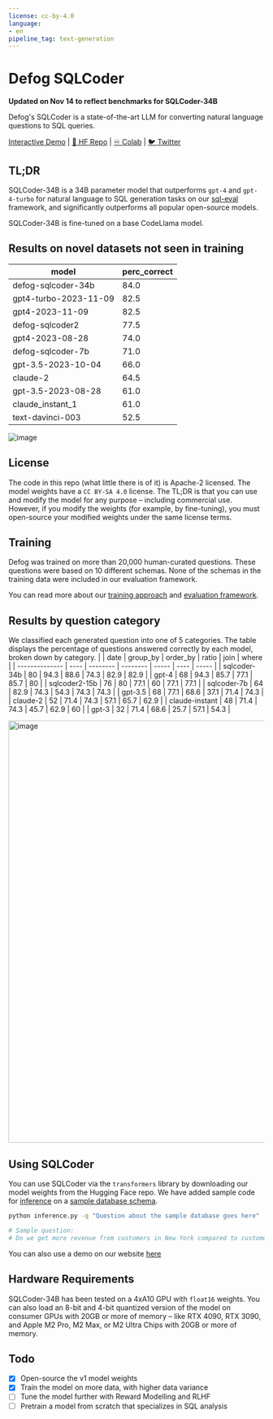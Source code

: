 ```yaml
---
license: cc-by-4.0
language:
- en
pipeline_tag: text-generation
---
```


# Defog SQLCoder
**Updated on Nov 14 to reflect benchmarks for SQLCoder-34B**

Defog's SQLCoder is a state-of-the-art LLM for converting natural language questions to SQL queries.

[Interactive Demo](https://defog.ai/sqlcoder-demo/) | [🤗 HF Repo](https://huggingface.co/defog/sqlcoder-34b-alpha) | [♾️ Colab](https://colab.research.google.com/drive/1z4rmOEiFkxkMiecAWeTUlPl0OmKgfEu7?usp=sharing) | [🐦 Twitter](https://twitter.com/defogdata)

## TL;DR
SQLCoder-34B is a 34B parameter model that outperforms `gpt-4` and `gpt-4-turbo` for natural language to SQL generation tasks on our [sql-eval](https://github.com/defog-ai/sql-eval) framework, and significantly outperforms all popular open-source models.

SQLCoder-34B is fine-tuned on a base CodeLlama model.

## Results on novel datasets not seen in training
| model   | perc_correct |
|-|-|
| defog-sqlcoder-34b    | 84.0 |
| gpt4-turbo-2023-11-09 | 82.5 |
| gpt4-2023-11-09       | 82.5 |
| defog-sqlcoder2       | 77.5 |
| gpt4-2023-08-28       | 74.0 |
| defog-sqlcoder-7b     | 71.0 |
| gpt-3.5-2023-10-04    | 66.0 |
| claude-2              | 64.5 |
| gpt-3.5-2023-08-28    | 61.0 |
| claude_instant_1      | 61.0 |
| text-davinci-003      | 52.5 |

![image](https://github.com/defog-ai/sqlcoder/assets/5008293/caed3423-8e86-4952-9da1-1a5e016a4696)


## License
The code in this repo (what little there is of it) is Apache-2 licensed. The model weights have a `CC BY-SA 4.0` license. The TL;DR is that you can use and modify the model for any purpose – including commercial use. However, if you modify the weights (for example, by fine-tuning), you must open-source your modified weights under the same license terms.

## Training
Defog was trained on more than 20,000 human-curated questions. These questions were based on 10 different schemas. None of the schemas in the training data were included in our evaluation framework. 

You can read more about our [training approach](https://defog.ai/blog/open-sourcing-sqlcoder2-7b/) and [evaluation framework](https://defog.ai/blog/open-sourcing-sqleval/).

## Results by question category
We classified each generated question into one of 5 categories. The table displays the percentage of questions answered correctly by each model, broken down by category.
|                | date | group_by | order_by | ratio | join | where |
| -------------- | ---- | -------- | -------- | ----- | ---- | ----- |
| sqlcoder-34b   | 80   | 94.3     | 88.6     | 74.3  | 82.9 | 82.9  |
| gpt-4          | 68   | 94.3     | 85.7     | 77.1  | 85.7 | 80    |
| sqlcoder2-15b  | 76   | 80       | 77.1     | 60    | 77.1 | 77.1  |
| sqlcoder-7b    | 64   | 82.9     | 74.3     | 54.3  | 74.3 | 74.3  |
| gpt-3.5        | 68   | 77.1     | 68.6     | 37.1  | 71.4 | 74.3  |
| claude-2       | 52   | 71.4     | 74.3     | 57.1  | 65.7 | 62.9  |
| claude-instant | 48   | 71.4     | 74.3     | 45.7  | 62.9 | 60    |
| gpt-3          | 32   | 71.4     | 68.6     | 25.7  | 57.1 | 54.3  |

<img width="831" alt="image" src="https://github.com/defog-ai/sqlcoder/assets/5008293/79c5bdc8-373c-4abd-822e-e2c2569ed353">


## Using SQLCoder
You can use SQLCoder via the `transformers` library by downloading our model weights from the Hugging Face repo. We have added sample code for [inference](./inference.py) on a [sample database schema](./metadata.sql). 
```bash
python inference.py -q "Question about the sample database goes here"

# Sample question:
# Do we get more revenue from customers in New York compared to customers in San Francisco? Give me the total revenue for each city, and the difference between the two.
```

You can also use a demo on our website [here](https://defog.ai/sqlcoder-demo)

## Hardware Requirements
SQLCoder-34B has been tested on a 4xA10 GPU with `float16` weights. You can also load an 8-bit and 4-bit quantized version of the model on consumer GPUs with 20GB or more of memory – like RTX 4090, RTX 3090, and Apple M2 Pro, M2 Max, or M2 Ultra Chips with 20GB or more of memory.

## Todo

- [x] Open-source the v1 model weights
- [x] Train the model on more data, with higher data variance
- [ ] Tune the model further with Reward Modelling and RLHF
- [ ] Pretrain a model from scratch that specializes in SQL analysis
